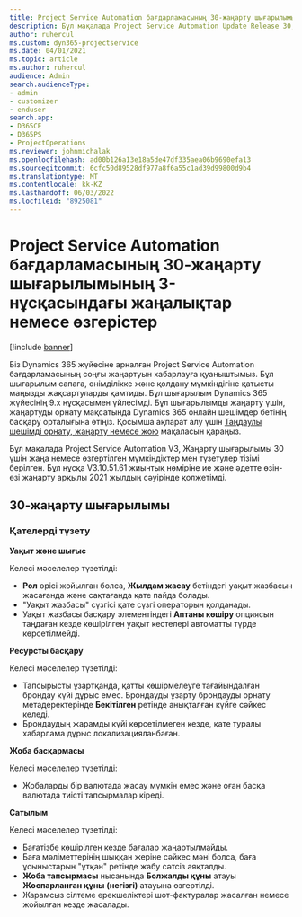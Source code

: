 ```yaml
---
title: Project Service Automation бағдарламасының 30-жаңарту шығарылымының 3-нұсқасындағы жаңалықтар немесе өзгерістер
description: Бұл мақалада Project Service Automation Update Release 30, V3 нұсқасында қолжетімді мүмкіндіктер мен түзетулер тізімі берілген.
author: ruhercul
ms.custom: dyn365-projectservice
ms.date: 04/01/2021
ms.topic: article
ms.author: ruhercul
audience: Admin
search.audienceType:
- admin
- customizer
- enduser
search.app:
- D365CE
- D365PS
- ProjectOperations
ms.reviewer: johnmichalak
ms.openlocfilehash: ad00b126a13e18a5de47df335aea06b9690efa13
ms.sourcegitcommit: 6cfc50d89528df977a8f6a55c1ad39d99800d9b4
ms.translationtype: MT
ms.contentlocale: kk-KZ
ms.lasthandoff: 06/03/2022
ms.locfileid: "8925081"
---
```

# <a name="whats-new-or-changed-in-project-service-automation-update-release-30-v3"></a>Project Service Automation бағдарламасының 30-жаңарту шығарылымының 3-нұсқасындағы жаңалықтар немесе өзгерістер

[!include [banner](../includes/psa-now-project-operations.md)]

Біз Dynamics 365 жүйесіне арналған Project Service Automation бағдарламасының соңғы жаңартуын хабарлауға қуаныштымыз. Бұл шығарылым сапаға, өнімділікке және қолдану мүмкіндігіне қатысты маңызды жақсартуларды қамтиды. Бұл шығарылым Dynamics 365 жүйесінің 9.x нұсқасымен үйлесімді. Бұл шығарылымды жаңарту үшін, жаңартуды орнату мақсатында Dynamics 365 онлайн шешімдер бетінің басқару орталығына өтіңіз. Қосымша ақпарат алу үшін [Таңдаулы шешімді орнату, жаңарту немесе жою](/power-platform/admin/install-remove-preferred-solution) мақаласын қараңыз.

Бұл мақалада Project Service Automation V3, Жаңарту шығарылымы 30 үшін жаңа немесе өзгертілген мүмкіндіктер мен түзетулер тізімі берілген. Бұл нұсқа V3.10.51.61 жиынтық нөміріне ие және әдетте өзін-өзі жаңарту арқылы 2021 жылдың сәуірінде қолжетімді.

## <a name="update-release-30"></a>30-жаңарту шығарылымы

### <a name="bug-fixes"></a>Қателерді түзету

**Уақыт және шығыс**

Келесі мәселелер түзетілді:

- **Рөл** өрісі жойылған болса, **Жылдам жасау** бетіндегі уақыт жазбасын жасағанда және сақтағанда қате пайда болады.
- "Уақыт жазбасы" сүзгісі қате сүзгі операторын қолданады.
- Уақыт жазбасы басқару элементіндегі **Аптаны көшіру** опциясын таңдаған кезде көшірілген уақыт кестелері автоматты түрде көрсетілмейді.

**Ресурсты басқару**

Келесі мәселелер түзетілді:

- Тапсырысты ұзартқанда, қатты көшірмелеуге тағайындалған брондау күйі дұрыс емес. Брондауды ұзарту брондауды орнату метадеректерінде **Бекітілген** ретінде анықталған күйге сәйкес келеді.
- Брондаудың жарамды күйі көрсетілмеген кезде, қате туралы хабарлама дұрыс локализацияланбаған.

**Жоба басқармасы**

Келесі мәселелер түзетілді:

- Жобаларды бір валютада жасау мүмкін емес және оған басқа валютада тиісті тапсырмалар кіреді.

**Сатылым**

Келесі мәселелер түзетілді:

- Бағатізбе көшірілген кезде бағалар жаңартылмайды.
- Баға мәліметтерінің шыққан жеріне сәйкес мәні болса, баға ұсыныстарын "ұтқан" ретінде жабу сәтсіз аяқталды.
- **Жоба тапсырмасы** нысанында **Болжалды құны** атауы **Жоспарланған құны (негізгі)** атауына өзгертілді.
- Жарамсыз сілтеме ерекшеліктері шот-фактуралар жасалған немесе жойылған кезде жасалады.
